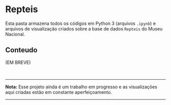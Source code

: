 # Repteis

Esta pasta armazena todos os códigos em Python 3 (arquivos `.ipynb`) e arquivos de visualização criados sobre a base de dados `Repteis` do Museu Nacional. 

## Conteudo

(EM BREVE)

<br>

-----
**Nota:** Esse projeto ainda é um trabalho em progresso e as visualizações aqui criadas estão em constante aperfeiçoamento. 

-----